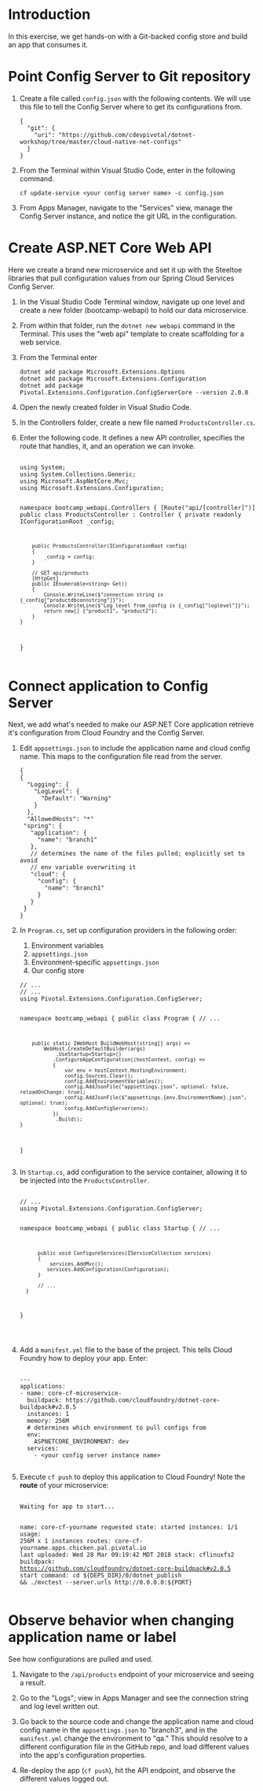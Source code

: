 <h1 id="introduction">Introduction</h1>
<p>In this exercise, we get hands-on with a Git-backed config store and build an app that
consumes it.</p>
<h1 id="point-config-server-to-git-repository">Point Config Server to Git repository</h1>
<ol>
<li>
<p>Create a file called <code>config.json</code> with the following contents. We
will use this file to tell the Config Server where to get its
configurations from.</p>
<pre><code class="language-json">{
  &quot;git&quot;: {
    &quot;uri&quot;: &quot;https://github.com/cdevpivotal/dotnet-workshop/tree/master/cloud-native-net-configs&quot;
  }
}
</code></pre>
</li>
<li>
<p>From the Terminal within Visual Studio Code, enter in the following
command.</p>
<pre><code class="language-bash">cf update-service &lt;your config server name&gt; -c config.json
</code></pre>
</li>
<li>
<p>From Apps Manager, navigate to the &quot;Services&quot; view, manage the Config
Server instance, and notice the git URL in the configuration.</p>
</li>
</ol>
<h1 id="create-aspnet-core-web-api">Create ASP.NET Core Web API</h1>
<p>Here we create a brand new microservice and set it up with the Steeltoe
libraries that pull configuration values from our Spring Cloud Services
Config Server.</p>
<ol>
<li>
<p>In the Visual Studio Code Terminal window, navigate up one level and
create a new folder (bootcamp-webapi) to hold our data microservice.</p>
</li>
<li>
<p>From within that folder, run the
<code>dotnet new webapi</code> command in the
Terminal. This uses the &quot;web api&quot; template to create scaffolding for a
web service.</p>
</li>
<li>
<p>From the Terminal enter</p>
<pre><code class="language-bash">dotnet add package Microsoft.Extensions.Options
dotnet add package Microsoft.Extensions.Configuration
dotnet add package Pivotal.Extensions.Configuration.ConfigServerCore --version 2.0.0
</code></pre>
</li>
<li>
<p>Open the newly created folder in Visual Studio Code.</p>
</li>
<li>
<p>In the Controllers folder, create a new file named
<code>ProductsController.cs</code>.</p>
</li>
<li>
<p>Enter the following code. It defines a new API controller, specifies
the route that handles, it, and an operation we can invoke.</p>
<pre><code class="language-csharp">
using System;
using System.Collections.Generic;
using Microsoft.AspNetCore.Mvc;
using Microsoft.Extensions.Configuration;

namespace bootcamp_webapi.Controllers
{
    [Route("api/[controller]")]
    public class ProductsController : Controller
    {
        private readonly IConfigurationRoot _config;

        public ProductsController(IConfigurationRoot config)
        {
            _config = config;
        }

        // GET api/products
        [HttpGet]
        public IEnumerable<string> Get()
        {
            Console.WriteLine($"connection string is {_config["productdbconnstring"]}");
            Console.WriteLine($"Log level from config is {_config["loglevel"]}");
            return new[] {"product1", "product2"};
        }
    }
}
</code></pre>
</li>
</ol>
<h1 id="connect-application-to-config-server">Connect application to Config Server</h1>
<p>Next, we add what's needed to make our ASP.NET Core application
retrieve it's configuration from Cloud Foundry and the Config Server.</p>
<ol>
<li>
<p>Edit <code>appsettings.json</code> to include the application name and cloud
config name. This maps to the configuration file read from the server.</p>
<pre><code class="language-diff">{
{
  "Logging": {
    "LogLevel": {
      "Default": "Warning"
    }
  },
  "AllowedHosts": "*"
 "spring": {
   "application": {
     "name": "branch1"
   },
   // determines the name of the files pulled; explicitly set to avoid
   // env variable overwriting it
   "cloud": {
     "config": {
       "name": "branch1"
     }
   }
 }
}
</code></pre>
</li>
<li>
<p>In <code>Program.cs</code>, set up configuration providers in the following
order:</p>
<ol>
<li>Environment variables</li>
<li><code>appsettings.json</code></li>
<li>Environment-specific <code>appsettings.json</code></li>
<li>Our config store</li>
</ol>
<pre><code class="language-diff">// ...
// ...
using Pivotal.Extensions.Configuration.ConfigServer;

namespace bootcamp_webapi
{
    public class Program
    {
        // ...

        public static IWebHost BuildWebHost(string[] args) =>
            WebHost.CreateDefaultBuilder(args)
                .UseStartup<Startup>()
               .ConfigureAppConfiguration((hostContext, config) =>
               {
                   var env = hostContext.HostingEnvironment;
                   config.Sources.Clear();
                   config.AddEnvironmentVariables();
                   config.AddJsonFile("appsettings.json", optional: false, reloadOnChange: true);
                   config.AddJsonFile($"appsettings.{env.EnvironmentName}.json", optional: true);
                   config.AddConfigServer(env);
               })
                .Build();
    }
}
</code></pre>
</li>
<li>
<p>In <code>Startup.cs</code>, add configuration to the service container, allowing
it to be injected into the <code>ProductsController</code>.</p>
<pre><code>  
// ...
using Pivotal.Extensions.Configuration.ConfigServer;

  namespace bootcamp_webapi
  {
      public class Startup
      {
          // ...

          public void ConfigureServices(IServiceCollection services)
          {
              services.AddMvc();
             services.AddConfiguration(Configuration);
          }

          // ...
      }
  }

</code></pre>
</li>
<li>
<p>Add a <code>manifest.yml</code> file to the base of the project. This tells
Cloud Foundry how to deploy your app. Enter:</p>
<pre><code class="language-yaml">
---
applications:
- name: core-cf-microservice-<enter your name>
  buildpack: https://github.com/cloudfoundry/dotnet-core-buildpack#v2.0.5
  instances: 1
  memory: 256M
  # determines which environment to pull configs from
  env:
    ASPNETCORE_ENVIRONMENT: dev
  services:
    - &lt;your config server instance name&gt;
    </code></pre>
</li>
<li>
<p>Execute <code>cf push</code> to deploy this application to Cloud Foundry! Note
the <strong>route</strong> of your microservice:</p>
<pre><code class="language-no-highlight">
Waiting for app to start...

name:              core-cf-yourname
requested state:   started
instances:         1/1
usage:             256M x 1 instances
routes:            core-cf-yourname.apps.chicken.pal.pivotal.io
last uploaded:     Wed 28 Mar 09:19:42 MDT 2018
stack:             cflinuxfs2
buildpack:         https://github.com/cloudfoundry/dotnet-core-buildpack#v2.0.5
start command:     cd ${DEPS_DIR}/0/dotnet_publish && ./mvctest --server.urls http://0.0.0.0:${PORT}
</code></pre>
</li>
</ol>
<h1 id="observe-behavior-when-changing-application-name-or-label">Observe behavior when changing application name or label</h1>
<p>See how configurations are pulled and used.</p>
<ol>
<li>
<p>Navigate to the <code>/api/products</code> endpoint of your microservice and
seeing a result.</p>
</li>
<li>
<p>Go to the "Logs"; view in Apps Manager and see the connection string
and log level written out.</p>
</li>
<li>
<p>Go back to the source code and change the application name and cloud
config name in the <code>appsettings.json</code> to "branch3", and in the
<code>manifest.yml</code> change the environment to "qa." This should resolve to a
different configuration file in the GitHub repo, and load different
values into the app's configuration properties.</p>
</li>
<li>
<p>Re-deploy the app (<code>cf push</code>), hit the API endpoint, and observe the
different values logged out.</p>
</li>
</ol>
